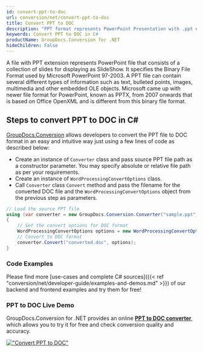 ```yaml
---
id: convert-ppt-to-doc
url: conversion/net/convert-ppt-to-doc
title: Convert PPT to DOC
description: "PPT format represents PowerPoint Presentation with .ppt extension. Learn how to convert PPT to DOC file programmatically in C# language using GroupDocs.Conversion for .NET library."
keywords: Convert PPT to DOC in C#
productName: GroupDocs.Conversion for .NET
hideChildren: False
---
```


A file with PPT extension represents PowerPoint file that consists of a collection of slides for displaying as SlideShow. It specifies the Binary File Format used by Microsoft PowerPoint 97-2003. A PPT file can contain several different types of information such as text, bulleted points, images, multimedia and other embedded OLE objects. Microsoft came up with newer file format for PowerPoint, known as PPTX, from 2007 onwards that is based on Office OpenXML and is different from this binary file format.

## Steps to convert PPT to DOC in C#

[GroupDocs.Conversion](https://products.groupdocs.com/conversion/net) allows developers to convert the PPT file to DOC format in an easy and intuitive way just using a few lines of code as described below:

* Create an instance of `Converter` class and pass source PPT file path as a constructor parameter. You may specify absolute or relative file path as per your requirements. 
* Create an instance of `WordProcessingConvertOptions` class.
* Call `Converter` class `Convert` method and pass the filename for the converted DOC file and the `WordProcessingConvertOptions` object from the previous step as parameters.

```csharp
// Load the source PPT file
using (var converter = new GroupDocs.Conversion.Converter("sample.ppt"))
{
    // Set the convert options for DOC format
    WordProcessingConvertOptions options = new WordProcessingConvertOptions();
    // Convert to DOC format
    converter.Convert("converted.doc", options);
}
```

### Code Examples

Please find more [use-cases and complete C# sources]({{< ref "conversion/net/developer-guide/examples-and-demos.md" >}}) of our backend and frontend examples and try them for free!

### PPT to DOC Live Demo

GroupDocs.Conversion for .NET provides an online [**PPT to DOC converter**](https://products.groupdocs.app/conversion/ppt-to-doc), which allows you to try it for free and check conversion quality and accuracy.

[!["Convert PPT to DOC"](conversion/net/images/convert-ppt-to-doc.png)](https://products.groupdocs.app/conversion/ppt-to-doc)